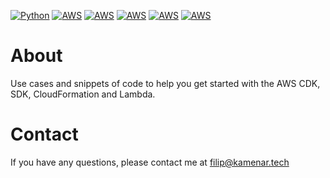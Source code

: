 [![Python](https://img.shields.io/badge/python-3.10-green.svg)](https://www.python.org/downloads/release/python-3100/)
[![AWS](https://img.shields.io/badge/aws-yellow.svg)](https://aws.amazon.com/)
[![AWS](https://img.shields.io/badge/lambda-orange.svg)](https://aws.amazon.com/lambda/)
[![AWS](https://img.shields.io/badge/CDKv2-orange.svg)](https://docs.aws.amazon.com/cdk/api/v2/docs/aws-construct-library.html)
[![AWS](https://img.shields.io/badge/SDK_Boto3-orange.svg)](https://boto3.amazonaws.com/v1/documentation/api/latest/index.html)
[![AWS](https://img.shields.io/badge/CloudFormation-orange.svg)](https://docs.aws.amazon.com/cloudformation/index.html)

# About
Use cases and snippets of code to help you get started with the AWS CDK, SDK, CloudFormation and Lambda.

# Contact
If you have any questions, please contact me at <filip@kamenar.tech>